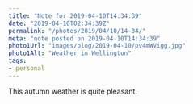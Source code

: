 ```yaml
---
title: "Note for 2019-04-10T14:34:39"
date: "2019-04-10T02:34:39Z"
permalink: "/photos/2019/04/10/14-34/"
meta: "note posted on 2019-04-10T14:34:39"
photo1Url: "images/blog/2019-04-10/pv4mWVigg.jpg"
photo1Alt: "Weather in Wellington"
tags:
- personal
---
```

This autumn weather is quite pleasant.

